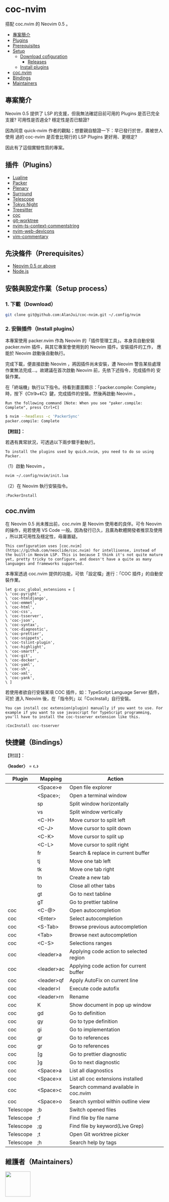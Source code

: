 # coc-nvim

搭配 coc.nvim 的 Neovim 0.5 。

- [專案簡介](#what-is-this)
- [Plugins](#plugins)
- [Prerequisites](#prerequisites)
- [Setup](#setup-quicknvim)
  - [Download cofiguration](#1-download-configuration)
    - [Releases](#releases)
  - [Install plugins](#2-install-plugins)
- [coc.nvim](#cocnvim)
- [Bindings](#bindings)
- [Maintainers](#maintainers)

## 專案簡介

Neovim 0.5 提供了 LSP 的支援，但我無法確認目前可用的 Plugins 是否已完全支援?
可用性是否週全? 穩定性是否已驗證?

因為同意 quick-nvim 作者的觀點；想要親自驗證一下：早已發行於世，廣被世人使用
過的 coc-nvim 是否會比現行的 LSP Plugins 更好用、更穩定?

因此有了這個實驗性質的專案。

## 插件（Plugins）

- [Lualine](https://github.com/nvim-lualine/lualine.nvim)
- [Packer](https://github.com/wbthomason/packer.nvim)
- [Plenary](https://github.com/nvim-lua/plenary.nvim)
- [Surround](https://github.com/blackCauldron7/surround.nvim)
- [Telescope](https://github.com/nvim-telescope/telescope.nvim)
- [Tokyo Night](https://github.com/folke/tokyonight.nvim)
- [Treesitter](https://github.com/nvim-treesitter/nvim-treesitter)
- [coc](https://github.com/neoclide/coc.nvim)
- [git-worktree](https://github.com/ThePrimeagen/git-worktree.nvim)
- [nvim-ts-context-commentstring](https://github.com/JoosepAlviste/nvim-ts-context-commentstring)
- [nvim-web-devicons](https://github.com/kyazdani42/nvim-web-devicons)
- [vim-commentary](https://github.com/tpope/vim-commentary/)

## 先決條件（Prerequisites）

- [Neovim 0.5 or above](https://neovim.io)
- [Node.js](https://nodejs.org)

## 安裝與設定作業（Setup process）

### 1. 下載（Download）

```sh
git clone git@github.com:AlanJui/coc-nvim.git ~/.config/nvim
```

### 2. 安裝插件（Install plugins）

本專案使用 packer.nvim 作為 Neovim 的「插件管理工具」。本身具自動安裝
packer.nvim 插件，與其它專案會使用到的 Neovim 插件。安裝插件的工作，
應能於 Neovim 啟動後自動執行。

完成下載，便直接啟動 Neovim ，將因插件尚未安裝，遭 Neovim 警告某些處理
作業無法完成...。故建議在首次啟動 Neovim 前，先依下述指令，完成插件的
安裝作業。

在「終端機」執行以下指令。待看到畫面顯示：「packer.compile: Complete」
時，按下《Ctrl》+《C》鍵，完成插件的安裝。然後再啟動 Neovim 。

`Run the following command [Note: When you see "paker.compile: Complete", press Ctrl+C]`

```sh
$ nvim --headless -c 'PackerSync'
packer.compile: Complete
```

**【附註】：**

若遇有異常狀況，可透過以下兩步驟手動執行。

`To install the plugins used by quick.nvim, you need to do so using Packer.`

（1）啟動 Neovim 。

```sh
nvim ~/.config/nvim/init.lua
```

（2）在 Neovim 執行安裝指令。

```vim
:PackerInstall
```

## coc.nvim

在 Neovim 0.5 尚未推出前，coc.nvim 是 Neovim 使用者的良伴。可令 Neovim
的操作，宛若使用 VS Code 一般。因為發行已久，且廣為軟體開發者推崇及使用
，所以其可用性及穩定性，毋庸置疑。

`This configuration uses [coc.nvim](https://github.com/neoclide/coc.nvim) for intellisense, instead of the built-in Neovim LSP. This is because I think it's not quite mature yet, pretty tricky to configure, and doesn't have a quite as many languages and frameworks supported.`

本專案透過 coc.nvim 提供的功能，可依「設定檔」進行：「COC 插件」的自動安裝作業。

```vim
let g:coc_global_extensions = [
\ 'coc-pyright',
\ 'coc-htmldjango',
\ 'coc-emmet',
\ 'coc-html',
\ 'coc-css',
\ 'coc-tsserver',
\ 'coc-json',
\ 'coc-syntax',
\ 'coc-diagnostic',
\ 'coc-prettier',
\ 'coc-snippets',
\ 'coc-tslint-plugin',
\ 'coc-highlight',
\ 'coc-smartf',
\ 'coc-git',
\ 'coc-docker',
\ 'coc-yaml',
\ 'coc-sh',
\ 'coc-xml',
\ 'coc-yank',
\ ]
```

若使用者欲自行安裝某項 COC 插件，如：TypeScript Language Server 插件，可於
進入 Neovim 後，在「指令列」以「CocInstall」自行安裝。

`You can install coc extension(plugin) manually if you want to use. For example if you want to use javascript for TypeScript programming, you'll have to install the coc-tsserver extension like this.`

```vim
:CocInstall coc-tsserver
```

## 快捷鍵（Bindings）

【附註】：

**〈leader〉** = `《，》`

| Plugin    | Mapping      | Action                                  |
| --------- | ------------ | --------------------------------------- |
|           | \<Space\>e   | Open file explorer                      |
|           | \<Space\>;   | Open a terminal window                  |
|           | sp           | Split window horizontally               |
|           | vs           | Split window vertically                 |
|           | \<C-H\>      | Move cursor to split left               |
|           | \<C-J\>      | Move cursor to split down               |
|           | \<C-K\>      | Move cursor to split up                 |
|           | \<C-L\>      | Move cursor to split right              |
|           | fr           | Search & replace in current buffer      |
|           | tj           | Move one tab left                       |
|           | tk           | Move one tab right                      |
|           | tn           | Create a new tab                        |
|           | to           | Close all other tabs                    |
|           | gt           | Go to next tabline                      |
|           | gT           | Go to prettier tabline                  |
| coc       | \<C-@\>      | Open autocompletion                     |
| coc       | \<Enter\>    | Select autocompletion                   |
| coc       | \<S-Tab\>    | Browse previous autocompletion          |
| coc       | \<Tab\>      | Browse next autocompletion              |
| coc       | \<C-S\>      | Selections ranges                       |
| coc       | \<leader\>a  | Applying code action to selected region |
| coc       | \<leader\>ac | Applying code action for current buffer |
| coc       | \<leader\>qf | Apply AutoFix on current line           |
| coc       | \<leader\>l  | Execute code autofix                    |
| coc       | \<leader\>rn | Rename                                  |
| coc       | K            | Show document in pop up window          |
| coc       | gd           | Go to definition                        |
| coc       | gy           | Go to type definition                   |
| coc       | gi           | Go to implementation                    |
| coc       | gr           | Go to references                        |
| coc       | gr           | Go to references                        |
| coc       | [g           | Go to prettier diagnostic               |
| coc       | ]g           | Go to next diagnostic                   |
| coc       | \<Space\>a   | List all diagnostics                    |
| coc       | \<Space\>x   | List all coc extensions installed       |
| coc       | \<Space\>c   | Search command available in coc.nvim    |
| coc       | \<Space\>o   | Search symbol within outline view       |
| Telescope | ;b           | Switch opened files                     |
| Telescope | ;f           | Find file by file name                  |
| Telescope | ;g           | Find file by keyword(Live Grep)         |
| Telescope | ;t           | Open Git worktree picker                |
| Telescope | ;h           | Search help by tags                     |

## 維護者（Maintainers）

<a href="https://github.com/albingroen">
  <img src="https://avatars.githubusercontent.com/u/2138279?v=4" width="80" height="80" />
</a>
